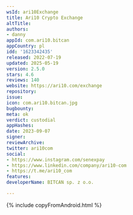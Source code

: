 ```yaml
---
wsId: ari10Exchange
title: Ari10 Crypto Exchange
altTitle: 
authors:
- danny
appId: com.ari10.bitcan
appCountry: pl
idd: '1623342435'
released: 2022-07-19
updated: 2025-05-19
version: 2.5.0
stars: 4.6
reviews: 140
website: https://ari10.com/exchange
repository: 
issue: 
icon: com.ari10.bitcan.jpg
bugbounty: 
meta: ok
verdict: custodial
appHashes: 
date: 2023-09-07
signer: 
reviewArchive: 
twitter: ari10com
social:
- https://www.instagram.com/senexpay
- https://www.linkedin.com/company/ari10-com
- https://t.me/ari10_com
features: 
developerName: BITCAN sp. z o.o.

---
```


{% include copyFromAndroid.html %}